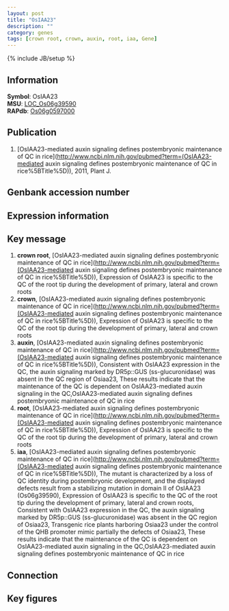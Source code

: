```yaml
---
layout: post
title: "OsIAA23"
description: ""
category: genes
tags: [crown root, crown, auxin, root, iaa, Gene]
---
```

{% include JB/setup %}

## Information
__Symbol__: OsIAA23  
__MSU__: [LOC_Os06g39590](http://rice.plantbiology.msu.edu/cgi-bin/ORF_infopage.cgi?orf=LOC_Os06g39590)  
__RAPdb__: [Os06g0597000](http://rapdb.dna.affrc.go.jp/viewer/gbrowse_details/irgsp1?name=Os06g0597000)  

## Publication
1. [OsIAA23-mediated auxin signaling defines postembryonic maintenance of QC in rice](http://www.ncbi.nlm.nih.gov/pubmed?term=(OsIAA23-mediated auxin signaling defines postembryonic maintenance of QC in rice%5BTitle%5D)), 2011, Plant J.

## Genbank accession number

## Expression information

## Key message
1. __crown root__, [OsIAA23-mediated auxin signaling defines postembryonic maintenance of QC in rice](http://www.ncbi.nlm.nih.gov/pubmed?term=(OsIAA23-mediated auxin signaling defines postembryonic maintenance of QC in rice%5BTitle%5D)),  Expression of OsIAA23 is specific to the QC of the root tip during the development of primary, lateral and crown roots
2. __crown__, [OsIAA23-mediated auxin signaling defines postembryonic maintenance of QC in rice](http://www.ncbi.nlm.nih.gov/pubmed?term=(OsIAA23-mediated auxin signaling defines postembryonic maintenance of QC in rice%5BTitle%5D)),  Expression of OsIAA23 is specific to the QC of the root tip during the development of primary, lateral and crown roots
3. __auxin__, [OsIAA23-mediated auxin signaling defines postembryonic maintenance of QC in rice](http://www.ncbi.nlm.nih.gov/pubmed?term=(OsIAA23-mediated auxin signaling defines postembryonic maintenance of QC in rice%5BTitle%5D)),  Consistent with OsIAA23 expression in the QC, the auxin signaling marked by DR5p::GUS (ss-glucuronidase) was absent in the QC region of Osiaa23, These results indicate that the maintenance of the QC is dependent on OsIAA23-mediated auxin signaling in the QC,OsIAA23-mediated auxin signaling defines postembryonic maintenance of QC in rice
4. __root__, [OsIAA23-mediated auxin signaling defines postembryonic maintenance of QC in rice](http://www.ncbi.nlm.nih.gov/pubmed?term=(OsIAA23-mediated auxin signaling defines postembryonic maintenance of QC in rice%5BTitle%5D)),  Expression of OsIAA23 is specific to the QC of the root tip during the development of primary, lateral and crown roots
5. __iaa__, [OsIAA23-mediated auxin signaling defines postembryonic maintenance of QC in rice](http://www.ncbi.nlm.nih.gov/pubmed?term=(OsIAA23-mediated auxin signaling defines postembryonic maintenance of QC in rice%5BTitle%5D)),  The mutant is characterized by a loss of QC identity during postembryonic development, and the displayed defects result from a stabilizing mutation in domain II of OsIAA23 (Os06g39590), Expression of OsIAA23 is specific to the QC of the root tip during the development of primary, lateral and crown roots, Consistent with OsIAA23 expression in the QC, the auxin signaling marked by DR5p::GUS (ss-glucuronidase) was absent in the QC region of Osiaa23, Transgenic rice plants harboring Osiaa23 under the control of the QHB promoter mimic partially the defects of Osiaa23, These results indicate that the maintenance of the QC is dependent on OsIAA23-mediated auxin signaling in the QC,OsIAA23-mediated auxin signaling defines postembryonic maintenance of QC in rice

## Connection

## Key figures


